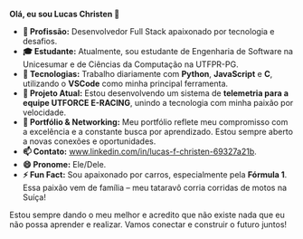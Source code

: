 **Olá, eu sou Lucas Christen 👋**

- **🔭 Profissão:** Desenvolvedor Full Stack apaixonado por tecnologia e desafios.
- **🎓 Estudante:** Atualmente, sou estudante de Engenharia de Software na Unicesumar e de Ciências da Computação na UTFPR-PG.
- **🌱 Tecnologias:** Trabalho diariamente com **Python**, **JavaScript** e **C**, utilizando o **VSCode** como minha principal ferramenta.
- **🚀 Projeto Atual:** Estou desenvolvendo um sistema de **telemetria para a equipe UTFORCE E-RACING**, unindo a tecnologia com minha paixão por velocidade.
- **💼 Portfólio & Networking:** Meu portfólio reflete meu compromisso com a excelência e a constante busca por aprendizado. Estou sempre aberto a novas conexões e oportunidades.
- **📫 Contato:** www.linkedin.com/in/lucas-f-christen-69327a21b.
- **😄 Pronome:** Ele/Dele.
- **⚡ Fun Fact:** Sou apaixonado por carros, especialmente pela **Fórmula 1**. Essa paixão vem de família – meu tataravô corria corridas de motos na Suíça!

Estou sempre dando o meu melhor e acredito que não existe nada que eu não possa aprender e realizar. Vamos conectar e construir o futuro juntos!

<!---
Lucas-Christen/Lucas-Christen is a ✨ special ✨ repository because its `README.md` (this file) appears on your GitHub profile.
You can click the Preview link to take a look at your changes.
--->
